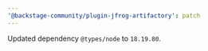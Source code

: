 ```yaml
---
'@backstage-community/plugin-jfrog-artifactory': patch
---
```


Updated dependency `@types/node` to `18.19.80`.

